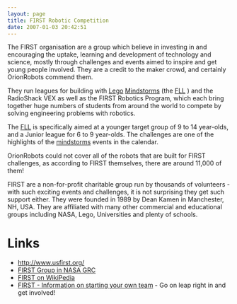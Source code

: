 ```yaml
---
layout: page
title: FIRST Robotic Competition
date: 2007-01-03 20:42:51
---
```

The FIRST organisation are a group which believe in investing in and encouraging the uptake, learning and development of technology and science, mostly through challenges and events aimed to inspire and get young people involved. They are a credit to the maker crowd, and certainly OrionRobots commend them.

They run leagues for building with <a href="/wiki/lego.html" title="The best known construction toy">Lego</a> <a href="/wiki/mindstorms.html" title="A Robotic construction toy system from Lego">Mindstorms</a> (the <a href="/wiki/fll.html" title="The First Lego League">FLL</a> ) and the RadioShack VEX as well as the FIRST Robotics Program, which each bring together huge numbers of students from around the world to compete by solving engineering problems with robotics.

The <a href="/wiki/fll.html" title="The First Lego League">FLL</a> is specifically aimed at a younger target group of 9 to 14 year-olds, and a Junior league for 6 to 9 year-olds. The challenges are one of the highlights of the <a href="/wiki/mindstorms.html" title="A Robotic construction toy system from Lego">mindstorms</a> events in the calendar.

OrionRobots could not cover all of the robots that are built for FIRST challenges, as according to FIRST themselves, there are around 11,000 of them!

FIRST are a non-for-profit charitable group run by thousands of volunteers - with such exciting events and challenges, it is not surprising they get such support either. They were founded in 1989 by Dean Kamen in Manchester, NH, USA. They are affiliated with many other commercial and educational groups including NASA, Lego, Universities and plenty of schools.

# Links

* <a href="http://www.usfirst.org/" target="_blank">http://www.usfirst.org/</a>
* <a href="http://www.grc.nasa.gov/WWW/OEP/FIRST.htm" rel="external" target="_blank">FIRST Group in NASA GRC</a>
* <a href="http://en.wikipedia.org/wiki/FIRST" rel="external" target="_blank">FIRST on WikiPedia</a>
* <a href="http://www.usfirst.org/involved/content.aspx?id=168" rel="external" target="_blank">FIRST - Information on starting your own team</a> - Go on leap right in and get involved!
